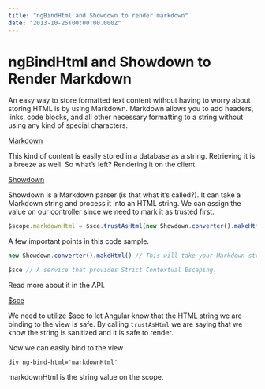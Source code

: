 ```yaml
---
title: "ngBindHtml and Showdown to render markdown"
date: "2013-10-25T00:00:00.000Z"
---
```


# ngBindHtml and Showdown to Render Markdown

An easy way to store formatted text content without having to worry about storing HTML is by using Markdown. Markdown allows you to add headers, links, code blocks, and all other necessary formatting to a string without using any kind of special characters.

[Markdown](https://en.wikipedia.org/wiki/Markdown)

This kind of content is easily stored in a database as a string. Retrieving it is a breeze as well. So what’s left? Rendering it on the client.

[Showdown](https://github.com/coreyti/showdown)

Showdown is a Markdown parser (is that what it’s called?). It can take a
Markdown string and process it into an HTML string. We can assign the
value on our controller since we need to mark it as trusted first.

```javascript
$scope.markdownHtml = $sce.trustAsHtml(new Showdown.converter().makeHtml(md)
```

A few important points in this code sample.

```javascript
new Showdown.converter().makeHtml() // This will take your Markdown string and return an HTML string.

$sce // A service that provides Strict Contextual Escaping.
```

Read more about it in the API.

[$sce](http://docs.angularjs.org/api/ng.%24sce)

We need to utilize $sce to let Angular know that the HTML string we are binding to the view is safe. By calling `trustAsHtml` we are saying that we know the string is sanitized and it is safe to render.

Now we can easily bind to the view

```markup
div ng-bind-html='markdownHtml'
```

markdownHtml is the string value on the scope.
